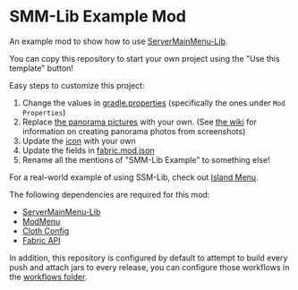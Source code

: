 # SMM-Lib Example Mod

An example mod to show how to use [ServerMainMenu-Lib](https://github.com/mosadie/servermainmenu-lib).

You can copy this repository to start your own project using the "Use this template" button!

Easy steps to customize this project:

1) Change the values in [gradle.properties](gradle.properties) (specifically the ones under `Mod Properties`)
2) Replace [the panorama pictures](src/main/resources/assets/smm-lib-example/textures/gui/title/background/normal) with your own. (See [the wiki](https://github.com/MoSadie/ServerMainMenu-Lib/wiki) for information on creating panorama photos from screenshots)
3) Update the [icon](src/main/resources/assets/smm-lib-example/icon.png) with your own
4) Update the fields in [fabric.mod.json](src/main/resources/fabric.mod.json)
5) Rename all the mentions of "SMM-Lib Example" to something else!

For a real-world example of using SSM-Lib, check out [Island Menu](https://github.com/mosadie/island-menu).

The following dependencies are required for this mod:
- [ServerMainMenu-Lib](https://modrinth.com/mod/smm-lib)
- [ModMenu](https://modrinth.com/mod/modmenu)
- [Cloth Config](https://modrinth.com/mod/cloth-config)
- [Fabric API](https://modrinth.com/mod/fabric-api)

In addition, this repository is configured by default to attempt to build every push and attach jars to every release, you can configure those workflows in the [workflows folder](.github/workflows).